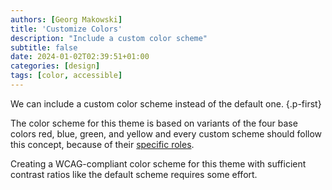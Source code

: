 ```yaml
---
authors: [Georg Makowski]
title: 'Customize Colors'
description: "Include a custom color scheme"
subtitle: false
date: 2024-01-02T02:39:51+01:00
categories: [design]
tags: [color, accessible]
---
```


We can include a custom color scheme instead of the default one.
{.p-first}
<!--more-->

The color scheme for this theme is based on variants of the four base colors red, blue, green, and yellow and every custom scheme should follow this concept, because of their [specific roles](/doc/site/color-scheme).

Creating a WCAG-compliant color scheme for this theme with sufficient contrast ratios like the default scheme requires some effort.

